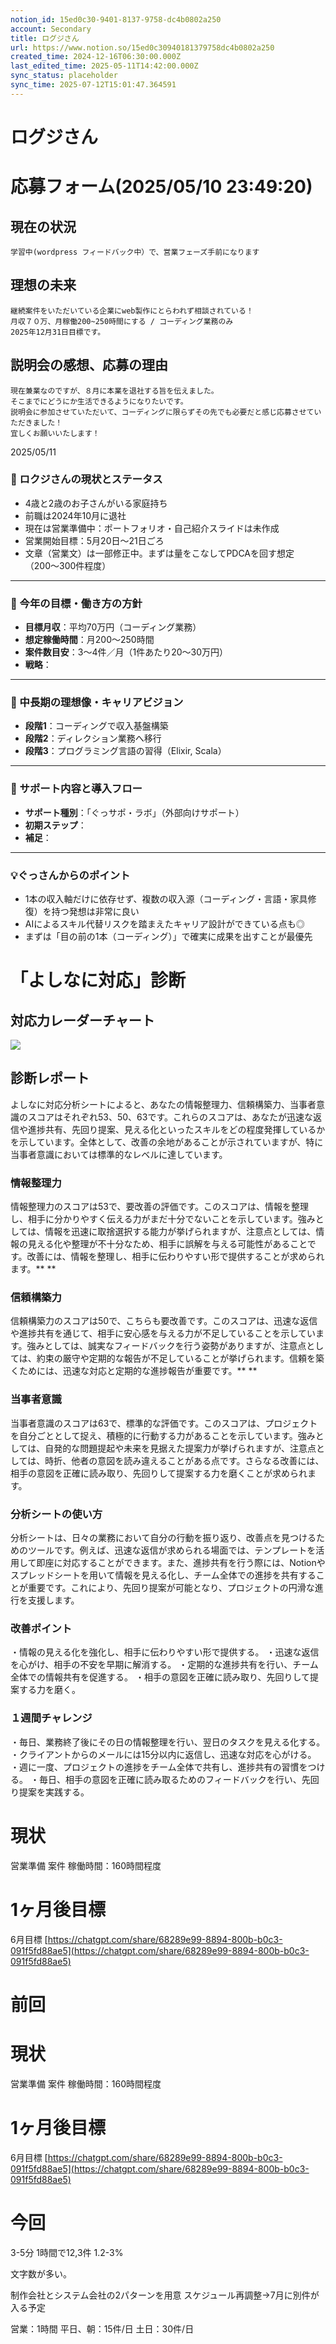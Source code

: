 ```yaml
---
notion_id: 15ed0c30-9401-8137-9758-dc4b0802a250
account: Secondary
title: ログジさん
url: https://www.notion.so/15ed0c30940181379758dc4b0802a250
created_time: 2024-12-16T06:30:00.000Z
last_edited_time: 2025-05-11T14:42:00.000Z
sync_status: placeholder
sync_time: 2025-07-12T15:01:47.364591
---
```

# ログジさん

# 応募フォーム(2025/05/10 23:49:20)
  ## 現在の状況
  ```plain text
学習中(wordpress フィードバック中）で、営業フェーズ手前になります
  ```
  ## 理想の未来
  ```plain text
継続案件をいただいている企業にweb製作にとらわれず相談されている！
月収７０万、月稼働200~250時間にする / コーディング業務のみ
2025年12月31日目標です。
  ```
  ## 説明会の感想、応募の理由
  ```plain text
現在兼業なのですが、８月に本業を退社する旨を伝えました。
そこまでにどうにか生活できるようになりたいです。
説明会に参加させていただいて、コーディングに限らずその先でも必要だと感じ応募させていただきました！
宜しくお願いいたします！
  ```
  
  2025/05/11 
  ### 🔷 ロクジさんの現状とステータス
  - 4歳と2歳のお子さんがいる家庭持ち
  - 前職は2024年10月に退社
  - 現在は営業準備中：ポートフォリオ・自己紹介スライドは未作成
  - 営業開始目標：5月20日～21日ごろ
  - 文章（営業文）は一部修正中。まずは量をこなしてPDCAを回す想定（200〜300件程度）
  ---
  ### 🔷 今年の目標・働き方の方針
  - **目標月収**：平均70万円（コーディング業務）
  - **想定稼働時間**：月200～250時間
  - **案件数目安**：3〜4件／月（1件あたり20〜30万円）
  - **戦略**：
  ---
  ### 🔷 中長期の理想像・キャリアビジョン
  - **段階1**：コーディングで収入基盤構築
  - **段階2**：ディレクション業務へ移行
  - **段階3**：プログラミング言語の習得（Elixir, Scala）
  ---
  ### 🔷 サポート内容と導入フロー
  - **サポート種別**：「ぐっサポ・ラボ」（外部向けサポート）
  - **初期ステップ**：
  - **補足**：
  ---
  ### 💡ぐっさんからのポイント
  - 1本の収入軸だけに依存せず、複数の収入源（コーディング・言語・家具修復）を持つ発想は非常に良い
  - AIによるスキル代替リスクを踏まえたキャリア設計ができている点も◎
  - まずは「目の前の1本（コーディング）」で確実に成果を出すことが最優先
  # **「よしなに対応」診断**
  ## **対応力レーダーチャート**
  ![](https://prod-files-secure.s3.us-west-2.amazonaws.com/d58fe38c-a9d4-4466-aed9-85604b7b2c6d/075cbc66-4ec7-4a1e-b0c8-70fbdeb52acd/roguji.png?X-Amz-Algorithm=AWS4-HMAC-SHA256&X-Amz-Content-Sha256=UNSIGNED-PAYLOAD&X-Amz-Credential=ASIAZI2LB46656ZMEIA7%2F20250719%2Fus-west-2%2Fs3%2Faws4_request&X-Amz-Date=20250719T064347Z&X-Amz-Expires=3600&X-Amz-Security-Token=IQoJb3JpZ2luX2VjEIX%2F%2F%2F%2F%2F%2F%2F%2F%2F%2FwEaCXVzLXdlc3QtMiJHMEUCIQDORPSNLFnWm5wf%2Fcc8Hk32JaXJagmStvn0pHwtDfFCqQIgM8bJMykY2DdHs8auzGKDeEsIVwq7emvbMNJ5z0%2FRSDoqiAQInv%2F%2F%2F%2F%2F%2F%2F%2F%2F%2FARAAGgw2Mzc0MjMxODM4MDUiDBL8QhjMoX5mvYTSGCrcA9rO7fjF1T4gNhlffZx5JgRXGvStjviOPDgeHDFYD7BcEVJqHdLpSC8Oj64OO9Noj0pWluu7spns8g1QzoPpRyvuCjQc4ORNMX7QpOp5%2F1IZt8oMi4P7qzXigdq52UXIQPvbv1LJj0v8X0JLkDSMCmJ0j%2FFMI2Bt4XfzBWdTKDn7wLp6g%2F86t2Y4UFRIDXVjywX1%2FC1YMpMMvQ53JlaMFf6KMWGoeaJNSDWje%2FYd8kT0jzAHAC0FfvFqEPgrtq%2B6fZqMzcblutY2tJLd%2FLqI53%2BieBw0RzNOMHL9WSu4WBjYMY7MYe1115nrcp8pdiPRirqy%2FhgITuVfM%2FAs5nSmbT%2BNwHzyfObUmv14eAGUU071dd1yWk5jRApbp%2F%2FsYiGUWE2qWYl%2Bm0Id6cf6QX017nUR%2F3fl76wVGakGkNmhKFycdvIf4Cl7HvD7UU%2BND9kAylhCAtacU1V1IJkVg0Z6LHjTbYWHpDi9jhbLI41XTzaZtqRCcM%2F%2FRjNxgYldt8fd0x37%2FYOgK7t1%2FHgdgybrFk3B1qbPMIFfMYElL%2Fdi1jBl77C3E4ZLZc24dZbdsfrw1XAAvZrc1T76pmXsqA5jU2Rv0SzPOlSFnMBevoXRiNGAWWeq5BUYuCoGJbAzMOXF7MMGOqUBB6%2Fi7KJhaVKIw1r2JkO%2BBgnqvxuJoj2b9tldzXkFrtMf8Fy%2BBd7kE53QFT0sjLg7T4Hl5azT8%2B0ogl6KAk5bPpgZtrMSjAHJpxwMV9KPupZx2GtqtuZpBt9aWRqfNnoYqug1QPyFF56ij7n77GOem0QMPFTcUzLkYZz9818Ic4vTU1BswOTy2yrYTtxC1IjuoZ2XoGxO%2FPDFBxxTepOfcfOT87Cc&X-Amz-Signature=bfa8e98a5cde847da8ee1a733ceba5d160a55689799359fb8787c265d60a9a0d&X-Amz-SignedHeaders=host&x-amz-checksum-mode=ENABLED&x-id=GetObject)
  ## 診断レポート
  
  よしなに対応分析シートによると、あなたの情報整理力、信頼構築力、当事者意識のスコアはそれぞれ53、50、63です。これらのスコアは、あなたが迅速な返信や進捗共有、先回り提案、見える化といったスキルをどの程度発揮しているかを示しています。全体として、改善の余地があることが示されていますが、特に当事者意識においては標準的なレベルに達しています。
  ### **情報整理力**
  情報整理力のスコアは53で、要改善の評価です。このスコアは、情報を整理し、相手に分かりやすく伝える力がまだ十分でないことを示しています。強みとしては、情報を迅速に取捨選択する能力が挙げられますが、注意点としては、情報の見える化や整理が不十分なため、相手に誤解を与える可能性があることです。改善には、情報を整理し、相手に伝わりやすい形で提供することが求められます。**
**
  ### **信頼構築力**
  信頼構築力のスコアは50で、こちらも要改善です。このスコアは、迅速な返信や進捗共有を通じて、相手に安心感を与える力が不足していることを示しています。強みとしては、誠実なフィードバックを行う姿勢がありますが、注意点としては、約束の厳守や定期的な報告が不足していることが挙げられます。信頼を築くためには、迅速な対応と定期的な進捗報告が重要です。**
**
  ### **当事者意識**
  当事者意識のスコアは63で、標準的な評価です。このスコアは、プロジェクトを自分ごととして捉え、積極的に行動する力があることを示しています。強みとしては、自発的な問題提起や未来を見据えた提案力が挙げられますが、注意点としては、時折、他者の意図を読み違えることがある点です。さらなる改善には、相手の意図を正確に読み取り、先回りして提案する力を磨くことが求められます。
  ### 分析シートの使い方
  分析シートは、日々の業務において自分の行動を振り返り、改善点を見つけるためのツールです。例えば、迅速な返信が求められる場面では、テンプレートを活用して即座に対応することができます。また、進捗共有を行う際には、Notionやスプレッドシートを用いて情報を見える化し、チーム全体での進捗を共有することが重要です。これにより、先回り提案が可能となり、プロジェクトの円滑な進行を支援します。
  ### 改善ポイント
  ・情報の見える化を強化し、相手に伝わりやすい形で提供する。
  ・迅速な返信を心がけ、相手の不安を早期に解消する。
  ・定期的な進捗共有を行い、チーム全体での情報共有を促進する。
  ・相手の意図を正確に読み取り、先回りして提案する力を磨く。
  ### １週間チャレンジ
  ・毎日、業務終了後にその日の情報整理を行い、翌日のタスクを見える化する。
  ・クライアントからのメールには15分以内に返信し、迅速な対応を心がける。
  ・週に一度、プロジェクトの進捗をチーム全体で共有し、進捗共有の習慣をつける。
  ・毎日、相手の意図を正確に読み取るためのフィードバックを行い、先回り提案を実践する。
  
  # 現状
  営業準備
  案件
  稼働時間：160時間程度
  # 1ヶ月後目標
  6月目標
  [https://chatgpt.com/share/68289e99-8894-800b-b0c3-091f5fd88ae5](https://chatgpt.com/share/68289e99-8894-800b-b0c3-091f5fd88ae5)
  # 前回
  # 現状
  営業準備
  案件
  稼働時間：160時間程度
  # 1ヶ月後目標
  6月目標
  [https://chatgpt.com/share/68289e99-8894-800b-b0c3-091f5fd88ae5](https://chatgpt.com/share/68289e99-8894-800b-b0c3-091f5fd88ae5)
  
  # 今回
  3-5分
  1時間で12,3件
  1.2-3%
  
  文字数が多い。
  
  制作会社とシステム会社の2パターンを用意
  スケジュール再調整→7月に別件が入る予定
  
  
  営業：1時間
  平日、朝：15件/日
  土日：30件/日
  
  